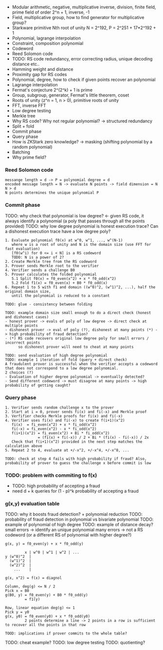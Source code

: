 - Modular arithmetic, negative, multiplicative inverse, division, finite field, prime field of order 2^n + 1, inverse, -1
- Field, multiplicative group, how to find generator for multiplicative group?
- Starkware primitive Nth root of unity N = 2^192, P = 2^251 + 17*2^192 + 1
- Polynomial, lagrange interpolation
- Constraint, composition polynomial
- Codeword
- Reed Solomon code
- TODO: RS code redundancy, error correcting radius, unique decoding distance etc..
- Hamming weight and distance
- Proximity gap for RS codes
- Polynomial, degree, how to check if given points recover an polynomial
- Lagrange interpolation
- Fermat's conjecture 2^(2^k) + 1 is prime
- Group, subgroup, generator, Fermat's little theorem, coset
- Roots of unity (z^n = 1, n > 0), primitive roots of unity
- FFT, inverse FFT
- Low degree testing
- Merkle tree
- Why RS code? Why not regular polynomial? -> structured redundancy
- Split + fold
- Commit phase
- Query phase
- How is ZKStark zero knowledge? -> masking (shifting polynomial by a random polynomial)
- Batching
- Why prime field?

### Reed Solomon code
```
messange length = d -> P = polynomial degree = d
encoded message length = N -> evaluate N points -> field dimension = N
N > d
N points determines the unique polynomial P
```

### Commit phase

TODO: why check that polynomial is low degree? <- given RS code, it always identify a polynomial (a poly that passes through all the points provided)
TODO: why low degree polynomial is honest execution trace? Can a dishonest execution trace have a low degree poly?

```
1. Evaluate polynomial f0(x) at w^0, w^1, ..., w^(N-1)
   where w is a root of unity and N is the domain size (use FFT for fast evaluation)
   [f0(w^i) for 0 <= i < N] is a RS codeword
   TODO: N is a power of 2?
2. Create Merkle tree from the RS codeword
3. Prover sends Merkle root to the verifier
4. Verifier sends a challenge B0
5. Prover calculates the folded polynomial
   5.1 Split f0(x) = f0_even(x^2) + x * f0_odd(x^2)
   5.2 Fold f1(x) = f0_even(x) + B0 * f0_odd(x)
6. Repeat 1 to 5 with f1 and domain ((w^0)^2, (w^1)^2, ...), half the original domain size,
   until the polynomial is reduced to a constant
```

```
TODO: glue - consistency between folding
```

```
TODO: example domain size small enough to do a direct check (honest and dishonest cases)
- honest prover -> evals of poly of low degree -> direct check at multiple points
- dishonest prover -> eval of poly (?), dishonest at many points (*) -> high probability of fraud detection?
- (*) RS code recovers original low degree poly for small errors / incorrect points
      so dishonest prover will need to cheat at many points
```

```
TODO: send evaluation of high degree polynomial
TODO: example 1 iteration of fold (query + direct check)
A fraudulent prover is successful when the verifier accepts a codeword that does not correspond to a low degree polynomial.
2 choices (?)
- Evaluation of higher degree polynomial -> eventually detected?
- Send different codeword -> must disagree at many points -> high probability of getting caught?
```
### Query phase

```
1. Verifier sends random challenge x to the prover
2. Start at i = 0, prover sends fi(x) and fi(-x) and Merkle proof
3. Verfifier checks Merkle proofs for fi(x) and fi(-x)
4. Verifier uses fi(x) and fi(-x) to create f(i+1)(x^2)
   fi(x)  = fi_even(x^2) + x * fi_odd(x^2)
   fi(-x) = fi_even(x^2) - x * fi_odd(x^2)
   f(i+1)(x^2) = fi_even(x^2) + Bi * fi_odd(x^2)
               = (fi(x) + fi(-x)) / 2 + Bi * (fi(x) - fi(-x)) / 2x
   Check that f(i+1)(x^2) provided in the next step matches the calculation above
5. Repeat 2 to 4, evaluate at +/-x^2, +/-x^4, +/-x^8, ...

TODO: check at step 4 fails with high probability if fraud? Also, probability of prover to guess the challenge x before commit is low
```

### TODO: problem with commiting to f(x)
- TODO: high probability of accepting a fraud
- need d + k queries for (1 - p)^k probability of accepting a fraud

### g(x,y) evaluation table
TODO: why it boosts fraud detection? + polynomial reduction
TODO: probability of fraud detection in polynomial vs bivariate polynomial
TODO: example of polynomial of high degree
TODO: example of distance decay?
small errors -> identify an unique polynomial
many errors -> not a RS codeword (or a different RS of polynomial with higher degree?)

```
g(x, y) = f0_even(y) + x * f0_odd(y)

         x | w^0 | w^1 | w^2 | ...
y (w^0)^2  |
  (w^1)^2  |
  (w^2)^2  |
    ...    |

g(x, x^2) = f(x) = diagnol

Column, deg(g) <= N / 2
Pick x = B0
g(B0, y) = f0_even(y) + B0 * f0_odd(y) 
         = f1(y)

Row, linear equation deg(g) <= 1
Pick y = y0
g(x, y0) = f0_even(y0) + x * f0_odd(y0) 
         2 points determine a line -> 2 points in a row is sufficient to recover all the points in that row

TOOD: implications if prover commits to the whole table?
```

TODO: cheat example?
TODO: low degree testing
TODO: quotienting?










